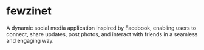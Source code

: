 # fewzinet
A dynamic social media application inspired by Facebook, enabling users to connect, share updates, post photos, and interact with friends in a seamless and engaging way.
